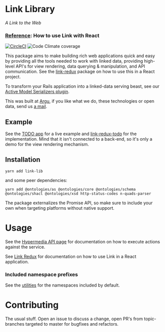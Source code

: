 # Link Library
*A Link to the Web*

### [Reference](https://github.com/rescribet/link-redux/wiki): How to use Link with React

[![CircleCI](https://img.shields.io/circleci/build/gh/rescribet/link-lib)](https://circleci.com/gh/rescribet/link-lib)
![Code Climate coverage](https://img.shields.io/codeclimate/coverage/rescribet/link-lib)

This package aims to make building rich web applications quick and easy by providing all the tools
needed to work with linked data, providing high-level API's for view rendering, data querying
& manipulation, and API communication. See the [link-redux](https://github.com/rescribet/link-redux) package on how to
use this in a React project.

To transform your Rails application into a linked-data serving beast, see our
[Active Model Serializers plugin](https://github.com/argu-co/rdf-serializers).

This was built at [Argu](https://argu.co), if you like what we do, these technologies
or open data, send us [a mail](mailto:info@argu.co).

## Example
See the [TODO app](https://rescribet.github.io/link-redux-todo/#/) for a live example and
[link-redux-todo](https://github.com/rescribet/link-redux-todo) for the implementation. Mind that it isn't connected to
a back-end, so it's only a demo for the view rendering mechanism.

## Installation

`yarn add link-lib`

and some peer dependencies:

`yarn add @ontologies/as @ontologies/core @ontologies/schema @ontologies/shacl @ontologies/xsd http-status-codes n-quads-parser`

The package externalizes the Promise API, so make sure to include your own when targeting platforms without native
support.

# Usage

See the [Hypermedia API page](https://github.com/rescribet/link-lib/wiki/Hypermedia-API) for documentation on how to
execute actions against the service.

See [Link Redux](https://github.com/rescribet/link-redux) for documentation on how to use Link in a React application.

### Included namespace prefixes

See the [utilities](https://github.com/rescribet/link-lib/blob/master/src/utilities.ts) for the namespaces included by
default.

# Contributing

The usual stuff. Open an issue to discuss a change, open PR's from topic-branches targeted to master for bugfixes and
refactors.

